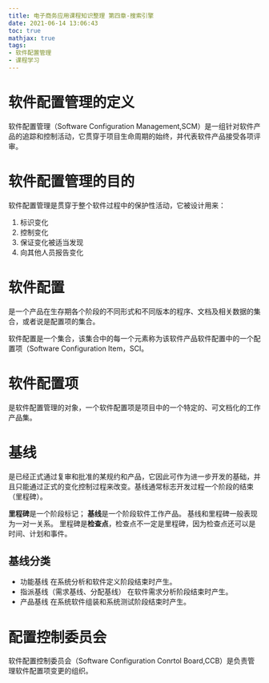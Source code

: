 ```yaml
---
title: 电子商务应用课程知识整理 第四章-搜索引擎
date: 2021-06-14 13:06:43
toc: true
mathjax: true
tags:
- 软件配置管理
- 课程学习
---
```


# 软件配置管理的定义
软件配置管理（Software Configuration Management,SCM）是一组针对软件产品的追踪和控制活动，它贯穿于项目生命周期的始终，并代表软件产品接受各项评审。
# 软件配置管理的目的
软件配置管理是贯穿于整个软件过程中的保护性活动，它被设计用来：
 1. 标识变化
 2. 控制变化
 3. 保证变化被适当发现
 4. 向其他人员报告变化
# 软件配置
是一个产品在生存期各个阶段的不同形式和不同版本的程序、文档及相关数据的集合，或者说是配置项的集合。

软件配置是一个集合，该集合中的每一个元素称为该软件产品软件配置中的一个配置项（Software Configuration Item，SCI。
# 软件配置项
是软件配置管理的对象，一个软件配置项是项目中的一个特定的、可文档化的工作产品集。
# 基线
是已经正式通过复审和批准的某规约和产品，它因此可作为进一步开发的基础，并且只能通过正式的变化控制过程来改变。基线通常标志开发过程一个阶段的结束（里程碑）。

**里程碑**是一个阶段标记；
**基线**是一个阶段软件工作产品。
基线和里程碑一般表现为一对一关系。
里程碑是**检查点**，检查点不一定是里程碑，因为检查点还可以是时间、计划和事件。
## 基线分类
- 功能基线
在系统分析和软件定义阶段结束时产生。
- 指派基线（需求基线、分配基线）
在软件需求分析阶段结束时产生。
- 产品基线
在系统软件组装和系统测试阶段结束时产生。
# 配置控制委员会
软件配置控制委员会（Software Configuration Conrtol Board,CCB）是负责管理软件配置项变更的组织。